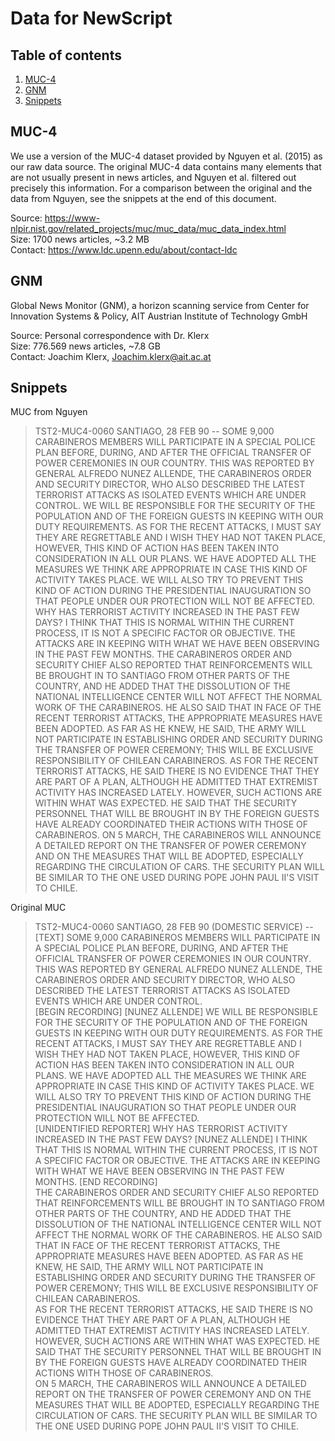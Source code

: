 # Data for NewScript

## Table of contents
1. [MUC-4](MUC-4)
2. [GNM](GNM)
3. [Snippets](Snippets)

## MUC-4
We use a version of the MUC-4 dataset provided by Nguyen et al. (2015) as our raw data source. The original MUC-4 data contains many elements that are not usually present in news articles, and Nguyen et al. filtered out precisely this information. For a comparison between the original and the data from Nguyen, see the snippets at the end of this document.  

Source: https://www-nlpir.nist.gov/related_projects/muc/muc_data/muc_data_index.html  
Size: 1700 news articles, ~3.2 MB  
Contact: https://www.ldc.upenn.edu/about/contact-ldc  

## GNM
Global News Monitor (GNM), a horizon scanning service from Center for Innovation Systems & Policy, AIT Austrian Institute of Technology GmbH

Source: Personal correspondence with Dr. Klerx  
Size: 776.569 news articles, ~7.8 GB  
Contact: Joachim Klerx, Joachim.klerx@ait.ac.at  

## Snippets
MUC from Nguyen

>TST2-MUC4-0060	SANTIAGO, 28 FEB 90 -- SOME 9,000 CARABINEROS MEMBERS WILL PARTICIPATE IN A SPECIAL POLICE PLAN BEFORE, DURING, AND AFTER THE OFFICIAL TRANSFER OF POWER CEREMONIES IN OUR COUNTRY. THIS WAS REPORTED BY GENERAL ALFREDO NUNEZ ALLENDE, THE CARABINEROS ORDER AND SECURITY DIRECTOR, WHO ALSO DESCRIBED THE LATEST TERRORIST ATTACKS AS ISOLATED EVENTS WHICH ARE UNDER CONTROL. WE WILL BE RESPONSIBLE FOR THE SECURITY OF THE POPULATION AND OF THE FOREIGN GUESTS IN KEEPING WITH OUR DUTY REQUIREMENTS. AS FOR THE RECENT ATTACKS, I MUST SAY THEY ARE REGRETTABLE AND I WISH THEY HAD NOT TAKEN PLACE, HOWEVER, THIS KIND OF ACTION HAS BEEN TAKEN INTO CONSIDERATION IN ALL OUR PLANS. WE HAVE ADOPTED ALL THE MEASURES WE THINK ARE APPROPRIATE IN CASE THIS KIND OF ACTIVITY TAKES PLACE. WE WILL ALSO TRY TO PREVENT THIS KIND OF ACTION DURING THE PRESIDENTIAL INAUGURATION SO THAT PEOPLE UNDER OUR PROTECTION WILL NOT BE AFFECTED. WHY HAS TERRORIST ACTIVITY INCREASED IN THE PAST FEW DAYS? I THINK THAT THIS IS NORMAL WITHIN THE CURRENT PROCESS, IT IS NOT A SPECIFIC FACTOR OR OBJECTIVE. THE ATTACKS ARE IN KEEPING WITH WHAT WE HAVE BEEN OBSERVING IN THE PAST FEW MONTHS. THE CARABINEROS ORDER AND SECURITY CHIEF ALSO REPORTED THAT REINFORCEMENTS WILL BE BROUGHT IN TO SANTIAGO FROM OTHER PARTS OF THE COUNTRY, AND HE ADDED THAT THE DISSOLUTION OF THE NATIONAL INTELLIGENCE CENTER WILL NOT AFFECT THE NORMAL WORK OF THE CARABINEROS. HE ALSO SAID THAT IN FACE OF THE RECENT TERRORIST ATTACKS, THE APPROPRIATE MEASURES HAVE BEEN ADOPTED. AS FAR AS HE KNEW, HE SAID, THE ARMY WILL NOT PARTICIPATE IN ESTABLISHING ORDER AND SECURITY DURING THE TRANSFER OF POWER CEREMONY; THIS WILL BE EXCLUSIVE RESPONSIBILITY OF CHILEAN CARABINEROS. AS FOR THE RECENT TERRORIST ATTACKS, HE SAID THERE IS NO EVIDENCE THAT THEY ARE PART OF A PLAN, ALTHOUGH HE ADMITTED THAT EXTREMIST ACTIVITY HAS INCREASED LATELY. HOWEVER, SUCH ACTIONS ARE WITHIN WHAT WAS EXPECTED. HE SAID THAT THE SECURITY PERSONNEL THAT WILL BE BROUGHT IN BY THE FOREIGN GUESTS HAVE ALREADY COORDINATED THEIR ACTIONS WITH THOSE OF CARABINEROS. ON 5 MARCH, THE CARABINEROS WILL ANNOUNCE A DETAILED REPORT ON THE TRANSFER OF POWER CEREMONY AND ON THE MEASURES THAT WILL BE ADOPTED, ESPECIALLY REGARDING THE CIRCULATION OF CARS. THE SECURITY PLAN WILL BE SIMILAR TO THE ONE USED DURING POPE JOHN PAUL II'S VISIT TO CHILE.

Original MUC

>TST2-MUC4-0060
>SANTIAGO, 28 FEB 90 
>(DOMESTIC SERVICE) -- [TEXT] SOME 9,000 CARABINEROS MEMBERS WILL PARTICIPATE IN A SPECIAL POLICE PLAN BEFORE, DURING, AND AFTER THE OFFICIAL TRANSFER OF POWER CEREMONIES IN OUR COUNTRY.  THIS WAS REPORTED BY GENERAL ALFREDO NUNEZ ALLENDE, THE CARABINEROS ORDER AND SECURITY DIRECTOR, WHO ALSO DESCRIBED THE LATEST TERRORIST ATTACKS AS ISOLATED EVENTS WHICH ARE UNDER CONTROL.  
>   [BEGIN RECORDING] [NUNEZ ALLENDE] WE WILL BE RESPONSIBLE FOR THE SECURITY OF THE POPULATION AND OF THE FOREIGN GUESTS IN KEEPING WITH OUR DUTY REQUIREMENTS.  AS FOR THE RECENT ATTACKS, I MUST SAY THEY ARE REGRETTABLE AND I WISH THEY HAD NOT TAKEN PLACE, HOWEVER, THIS KIND OF ACTION HAS BEEN TAKEN INTO CONSIDERATION IN ALL OUR PLANS.  WE HAVE ADOPTED ALL THE MEASURES WE THINK ARE APPROPRIATE IN CASE THIS KIND OF ACTIVITY TAKES PLACE.  WE WILL ALSO TRY TO PREVENT THIS KIND OF ACTION DURING THE PRESIDENTIAL INAUGURATION SO THAT PEOPLE UNDER OUR PROTECTION WILL NOT BE AFFECTED.  
>   [UNIDENTIFIED REPORTER] WHY HAS TERRORIST ACTIVITY INCREASED IN THE PAST FEW DAYS?
>   [NUNEZ ALLENDE] I THINK THAT THIS IS NORMAL WITHIN THE CURRENT PROCESS, IT IS NOT A SPECIFIC FACTOR OR OBJECTIVE.  THE ATTACKS ARE IN KEEPING WITH WHAT WE HAVE BEEN OBSERVING IN THE PAST FEW MONTHS.  [END RECORDING]  
>   THE CARABINEROS ORDER AND SECURITY CHIEF ALSO REPORTED THAT REINFORCEMENTS WILL BE BROUGHT IN TO SANTIAGO FROM OTHER PARTS OF THE COUNTRY, AND HE ADDED THAT THE DISSOLUTION OF THE NATIONAL INTELLIGENCE CENTER WILL NOT AFFECT THE NORMAL WORK OF THE CARABINEROS.  HE ALSO SAID THAT IN FACE OF THE RECENT TERRORIST  ATTACKS, THE APPROPRIATE MEASURES HAVE BEEN ADOPTED.  AS FAR AS HE KNEW, HE SAID, THE ARMY WILL NOT PARTICIPATE IN ESTABLISHING ORDER AND SECURITY DURING THE TRANSFER OF POWER CEREMONY; THIS WILL BE EXCLUSIVE RESPONSIBILITY OF CHILEAN CARABINEROS.  
>   AS FOR THE RECENT TERRORIST ATTACKS, HE SAID THERE IS NO EVIDENCE THAT THEY ARE PART OF A PLAN, ALTHOUGH HE ADMITTED THAT EXTREMIST ACTIVITY HAS INCREASED LATELY.  HOWEVER, SUCH ACTIONS ARE WITHIN WHAT WAS EXPECTED.  HE SAID THAT THE SECURITY PERSONNEL THAT WILL BE BROUGHT IN BY THE FOREIGN GUESTS HAVE ALREADY COORDINATED THEIR ACTIONS WITH THOSE OF CARABINEROS.  
>   ON 5 MARCH, THE CARABINEROS WILL ANNOUNCE A DETAILED REPORT ON THE TRANSFER OF POWER CEREMONY AND ON THE MEASURES THAT WILL BE ADOPTED, ESPECIALLY REGARDING THE CIRCULATION OF CARS.  THE SECURITY PLAN WILL BE SIMILAR TO THE ONE USED DURING POPE JOHN PAUL II'S VISIT TO CHILE.  
